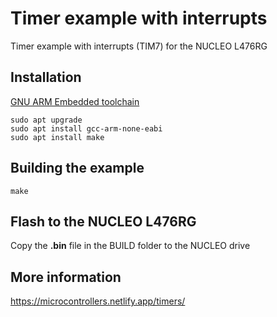 # Timer example with interrupts

Timer example with interrupts (TIM7) for the NUCLEO L476RG

## Installation

[GNU ARM Embedded toolchain](https://developer.arm.com/tools-and-software/open-source-software/developer-tools/gnu-toolchain/gnu-rm)

```
sudo apt upgrade
sudo apt install gcc-arm-none-eabi
sudo apt install make
```

## Building the example

```
make
```

## Flash to the NUCLEO L476RG

Copy the **.bin** file in the BUILD folder to the NUCLEO drive

## More information

https://microcontrollers.netlify.app/timers/
